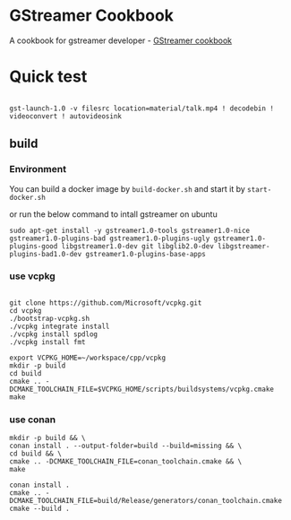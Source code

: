 # GStreamer Cookbook

A cookbook for gstreamer developer - [GStreamer cookbook](https://walterfan.github.io/gstreamer-cookbook/)

# Quick test

```

gst-launch-1.0 -v filesrc location=material/talk.mp4 ! decodebin ! videoconvert ! autovideosink

```

## build

### Environment

You can build a docker image by `build-docker.sh`
and start it by `start-docker.sh`

or run the below command to intall gstreamer on ubuntu

```
sudo apt-get install -y gstreamer1.0-tools gstreamer1.0-nice gstreamer1.0-plugins-bad gstreamer1.0-plugins-ugly gstreamer1.0-plugins-good libgstreamer1.0-dev git libglib2.0-dev libgstreamer-plugins-bad1.0-dev gstreamer1.0-plugins-base-apps

```

### use vcpkg

```

git clone https://github.com/Microsoft/vcpkg.git
cd vcpkg
./bootstrap-vcpkg.sh
./vcpkg integrate install
./vcpkg install spdlog
./vcpkg install fmt

export VCPKG_HOME=~/workspace/cpp/vcpkg 
mkdir -p build
cd build
cmake .. -DCMAKE_TOOLCHAIN_FILE=$VCPKG_HOME/scripts/buildsystems/vcpkg.cmake
make
```

### use conan

```
mkdir -p build && \
conan install . --output-folder=build --build=missing && \
cd build && \
cmake .. -DCMAKE_TOOLCHAIN_FILE=conan_toolchain.cmake && \
make

conan install . 
cmake .. -DCMAKE_TOOLCHAIN_FILE=build/Release/generators/conan_toolchain.cmake
cmake --build . 
```


